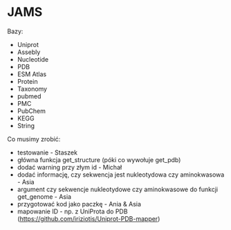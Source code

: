 # JAMS

Bazy: 

* Uniprot
* Assebly
* Nucleotide
* PDB
* ESM Atlas
* Protein
* Taxonomy
* pubmed
* PMC
* PubChem
* KEGG
* String

Co musimy zrobić:
* testowanie - Staszek
* główna funkcja get_structure (póki co wywołuje get_pdb) 
* dodać warning przy złym id - Michał
* dodać informację, czy sekwencja jest nukleotydowa czy aminokwasowa - Asia
* argument czy sekwencje nukleotydowe czy aminokwasowe do funkcji get_genome - Asia
* przygotować kod jako paczkę - Ania & Asia
* mapowanie ID - np. z UniProta do PDB (https://github.com/iriziotis/Uniprot-PDB-mapper)
